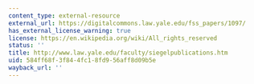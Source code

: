 ```yaml
---
content_type: external-resource
external_url: https://digitalcommons.law.yale.edu/fss_papers/1097/
has_external_license_warning: true
license: https://en.wikipedia.org/wiki/All_rights_reserved
status: ''
title: http://www.law.yale.edu/faculty/siegelpublications.htm
uid: 584ff68f-3f84-4fc1-8fd9-56aff8d09b5e
wayback_url: ''
---
```

